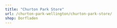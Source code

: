 ```yaml
---
title: "Churton Park Store"
url: /churton-park-wellington/churton-park-store/
shop: Dorfladen
---
```

